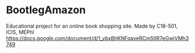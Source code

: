 # BootlegAmazon
Educational project for an online book shopping site. Made by C18-501, ICIS, MEPhI
https://docs.google.com/document/d/1_vbxBhKNFqaveRCm5IIR7eGwjVMh3749
